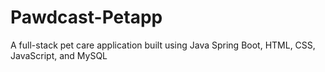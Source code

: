 # Pawdcast-Petapp
A full-stack pet care application built using Java Spring Boot, HTML, CSS, JavaScript, and MySQL
